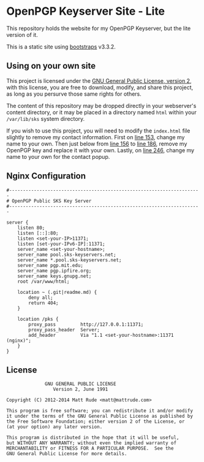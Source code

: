 # OpenPGP Keyserver Site - Lite

This repository holds the website for my OpenPGP Keyserver, but the lite version of it.

This is a static site using [bootstraps](http://getbootstrap.com/) v3.3.2.

## Using on your own site
This project is licensed under the [GNU General Public License, version 2](http://www.gnu.org/licenses/gpl-2.0.html), with this license, you are free to download, modify, and share this project, as long as you persurve those same rights for others.

The content of this repository may be dropped directly in your webserver's content directory, or it may be placed in a directory named `html` within your `/var/lib/sks` system directory.

If you wish to use this project, you will need to modify the `index.html` file slightly to remove my contact information.  First on [line 153](https://github.com/mattrude/pgpkeyserver-lite/blob/master/index.html#L153), change my name to your own. Then just below from [line 156]( https://github.com/mattrude/pgpkeyserver-lite/blob/master/index.html#L156) to [line 186](https://github.com/mattrude/pgpkeyserver-lite/blob/master/index.html#L186), remove my OpenPGP key and replace it with your own.  Lastly, on [line 246](https://github.com/mattrude/pgpkeyserver-lite/blob/master/index.html#L246), change my name to your own for the contact popup.

## Nginx Configuration

    #----------------------------------------------------------------------
    # OpenPGP Public SKS Key Server
    #----------------------------------------------------------------------

    server {
        listen 80;
        listen [::]:80;
        listen <set-your-IP>11371;
        listen [set-your-IPv6-IP]:11371;
        server_name <set-your-hostname>;
        server_name pool.sks-keyservers.net;
        server_name *.pool.sks-keyservers.net;
        server_name pgp.mit.edu;
        server_name pgp.ipfire.org;
        server_name keys.gnupg.net;
        root /var/www/html;
        
        location ~ (.git|readme.md) {
            deny all;
            return 404;
        }
        
        location /pks {
            proxy_pass         http://127.0.0.1:11371;
            proxy_pass_header  Server;
            add_header         Via "1.1 <set-your-hostname>:11371 (nginx)";
        }
    }

## License

                  GNU GENERAL PUBLIC LICENSE
                     Version 2, June 1991

    Copyright (C) 2012-2014 Matt Rude <matt@mattrude.com>

    This program is free software; you can redistribute it and/or modify
    it under the terms of the GNU General Public License as published by
    the Free Software Foundation; either version 2 of the License, or
    (at your option) any later version.

    This program is distributed in the hope that it will be useful,
    but WITHOUT ANY WARRANTY; without even the implied warranty of
    MERCHANTABILITY or FITNESS FOR A PARTICULAR PURPOSE.  See the
    GNU General Public License for more details.
